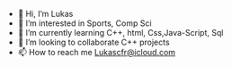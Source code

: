 - 👋 Hi, I’m Lukas
- 👀 I’m interested in Sports, Comp Sci
- 🌱 I’m currently learning C++, html, Css,Java-Script, Sql
- 💞️ I’m looking to collaborate C++ projects
- 📫 How to reach me Lukascfr@icloud.com
<!---
BonifatiusII/BonifatiusII is a ✨ special ✨ repository because its `README.md` (this file) appears on your GitHub profile.
You can click the Preview link to take a look at your changes.
--->
